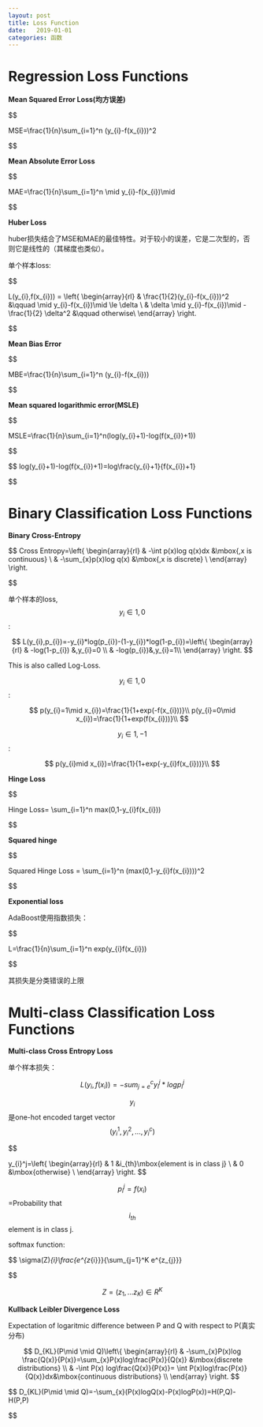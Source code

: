 ```yaml
---
layout: post
title: Loss Function
date:   2019-01-01
categories: 函数
---
```


# Regression Loss Functions 

**Mean Squared Error Loss(均方误差)**  

$$

MSE=\frac{1}{n}\sum_{i=1}^n (y_{i}-f(x_{i}))^2 

$$

**Mean Absolute Error Loss**  

$$

MAE=\frac{1}{n}\sum_{i=1}^n \mid y_{i}-f(x_{i})\mid   

$$

**Huber Loss**  

huber损失结合了MSE和MAE的最佳特性。对于较小的误差，它是二次型的，否则它是线性的（其梯度也类似）。

单个样本loss:  

$$

L(y_{i},f(x_{i})) = \left\{ \begin{array}{rl}
& \frac{1}{2}(y_{i}-f(x_{i}))^2 &\qquad \mid y_{i}-f(x_{i})\mid \le \delta \\
& \delta \mid y_{i}-f(x_{i})\mid -\frac{1}{2} \delta^2 &\qquad otherwise\\
\end{array} \right.

$$

**Mean Bias Error**  

$$

MBE=\frac{1}{n}\sum_{i=1}^n (y_{i}-f(x_{i}))

$$  

**Mean squared logarithmic error(MSLE)**  

$$

MSLE=\frac{1}{n}\sum_{i=1}^n(log(y_{i}+1)-log(f(x_{i})+1))

$$  



$$
log(y_{i}+1)-log(f(x_{i})+1)=log\frac{y_{i}+1}{f(x_{i})+1}

$$

# Binary Classification Loss Functions   

**Binary Cross-Entropy**   

$$
Cross Entropy=\left\{ \begin{array}{rl}
& -\int p(x)log q(x)dx &\mbox{,x is continuous} \\
& -\sum_{x}p(x)log q(x) &\mbox{,x is discrete} \\
\end{array} \right.

$$

单个样本的loss,$$y_{i}\in {1,0}$$:  

$$
L(y_{i},p_{i})=-y_{i}*log(p_{i})-(1-y_{i})*log(1-p_{i})=\left\{ \begin{array}{rl}
& -log(1-p_{i}) &,y_{i}=0 \\
& -log(p_{i})&,y_{i}=1\\
\end{array} \right.
$$

This is also called Log-Loss.   

$$y_{i}\in {1,0}$$ :  

$$
p(y_{i}=1\mid x_{i})=\frac{1}{1+exp(-f(x_{i}))}\\
p(y_{i}=0\mid x_{i})=\frac{1}{1+exp(f(x_{i}))}\\
$$

$$y_{i}\in {1,-1}$$ :  


$$
p(y_{i}mid x_{i})=\frac{1}{1+exp(-y_{i}f(x_{i}))}\\
$$


**Hinge Loss**  

$$  

Hinge Loss= \sum_{i=1}^n max(0,1-y_{i}f(x_{i}))

$$  

**Squared hinge**  

$$  

Squared Hinge Loss = \sum_{i=1}^n (max(0,1-y_{i}f(x_{i})))^2  

$$  

**Exponential loss**   

AdaBoost使用指数损失：  

$$  

L=\frac{1}{n}\sum_{i=1}^n exp(y_{i}f(x_{i}))   

$$  

其损失是分类错误的上限  


# Multi-class Classification Loss Functions  

**Multi-class Cross Entropy Loss**  

单个样本损失：  

$$
L(y_{i},f(x_{i}))=-sum_{j=e}^c y_{i}^j *log p_{i}^j
$$ 

$$y_{i}$$是one-hot encoded target vector$$(y_{i}^1,y_{i}^2,...,y_{i}^c)$$   


$$  

y_{i}^j=\left\{ \begin{array}{rl}
& 1 &i_{th}\mbox{element is in class j} \\
& 0 &\mbox{otherwise} \\
\end{array} \right.
$$  

$$p_{i}^j=f(x_{i})$$=Probability that $$i_{th}$$ element is in class j. 

softmax function:   

$$
\sigma(Z)_{i}\frac{e^{z_{i}}}{\sum_{j=1}^K e^{z_{j}}}

$$

$$
Z=(z_{1},...z_{K})\in R^K
$$


**Kullback Leibler Divergence Loss**  

Expectation of logaritmic difference between P and Q with respect to P(真实分布)  

$$
D_{KL}(P\mid \mid Q)\left\{ \begin{array}{rl}
& -\sum_{x}P(x)log \frac{Q(x)}{P(x)}=\sum_{x}P(x)log\frac{P(x)}{Q(x)} &\mbox{discrete distributions} \\
& -\int P(x) log\frac{Q(x)}{P(x)}= \int P(x)log\frac{P(x)}{Q(x)}dx&\mbox{continuous distributions} \\
\end{array} \right.
$$  


$$
D_{KL}(P\mid \mid Q)=-\sum_{x}(P(x)logQ(x)-P(x)logP(x))=H(P,Q)-H(P,P)

$$









 